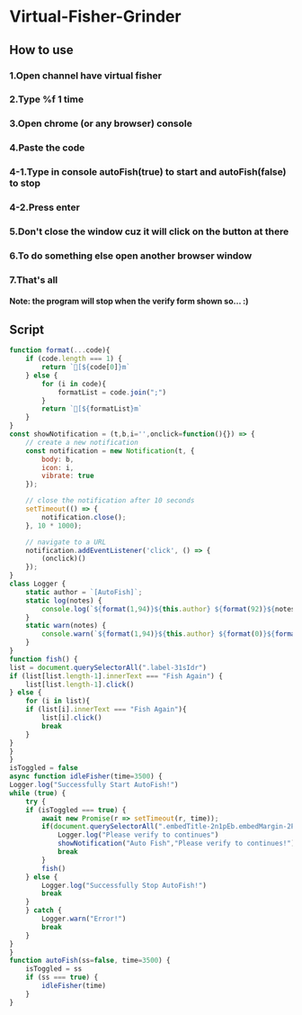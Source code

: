# Virtual-Fisher-Grinder
## How to use
### 1.Open channel have virtual fisher
### 2.Type %f 1 time
### 3.Open chrome (or any browser) console
### 4.Paste the code
### 4-1.Type in console autoFish(true) to start and autoFish(false) to stop
### 4-2.Press enter
### 5.Don't close the window cuz it will click on the button at there
### 6.To do something else open another browser window
### 7.That's all

#### Note: the program will stop when the verify form shown so... :)

## Script

```js
function format(...code){
    if (code.length === 1) {
        return `[${code[0]}m`
    } else {
        for (i in code){
            formatList = code.join(";")
        }
        return `[${formatList}m`
    }
}
const showNotification = (t,b,i='',onclick=function(){}) => {
    // create a new notification
    const notification = new Notification(t, {
        body: b,
        icon: i,
        vibrate: true
    });

    // close the notification after 10 seconds
    setTimeout(() => {
        notification.close();
    }, 10 * 1000);

    // navigate to a URL
    notification.addEventListener('click', () => {
        (onclick)()
    });
}
class Logger {
    static author = `[AutoFish]`;
    static log(notes) {
        console.log(`${format(1,94)}${this.author} ${format(92)}${notes}`)
    }
    static warn(notes) {
        console.warn(`${format(1,94)}${this.author} ${format(0)}${format(1)}${notes}`)
    }
}
function fish() {
list = document.querySelectorAll(".label-31sIdr")
if (list[list.length-1].innerText === "Fish Again") {
    list[list.length-1].click()
} else {
    for (i in list){
    if (list[i].innerText === "Fish Again"){
        list[i].click()
        break
    }
}
}
}
isToggled = false
async function idleFisher(time=3500) {
Logger.log("Successfully Start AutoFish!")
while (true) {
    try {
    if (isToggled === true) {    
        await new Promise(r => setTimeout(r, time));
        if(document.querySelectorAll(".embedTitle-2n1pEb.embedMargin-2PsaQ4")[document.querySelectorAll(".embedTitle-2n1pEb.embedMargin-2PsaQ4").length-1].innerText.includes("Anti-bot")){
            Logger.log("Please verify to continues")
            showNotification("Auto Fish","Please verify to continues!")
            break
        }
        fish()
    } else {
        Logger.log("Successfully Stop AutoFish!")
        break
    }
    } catch {
        Logger.warn("Error!")
        break
    }
}
}
function autoFish(ss=false, time=3500) {
    isToggled = ss
    if (ss === true) {
        idleFisher(time)
    }
}

```
